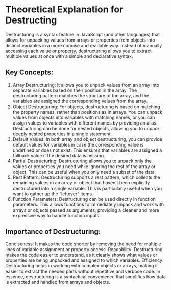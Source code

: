 # Theoretical Explanation for Destructing 
Destructuring is a syntax feature in JavaScript (and other languages) that allows for unpacking values from arrays or properties from objects into distinct variables in a more concise and readable way. Instead of manually accessing each value or property, destructuring allows you to extract multiple values at once with a simple and declarative syntax.

## Key Concepts:
1.	Array Destructuring:
It allows you to unpack values from an array into separate variables based on their position in the array.
The destructuring pattern matches the structure of the array, and the variables are assigned the corresponding values from the array.
2.	Object Destructuring:
For objects, destructuring is based on matching the property names, rather than positions as in arrays.
You can unpack values from objects into variables with matching names, or you can assign values to variables with different names by providing an alias.
Destructuring can be done for nested objects, allowing you to unpack deeply nested properties in a single statement.
3.	Default Values:
In both array and object destructuring, you can provide default values for variables in case the corresponding value is undefined or does not exist. This ensures that variables are assigned a fallback value if the desired data is missing.
4.	Partial Destructuring:
Destructuring allows you to unpack only the values or properties you need while ignoring the rest of the array or object. This can be useful when you only need a subset of the data.
5.	Rest Pattern:
Destructuring supports a rest pattern, which collects the remaining values in an array or object that haven’t been explicitly destructured into a single variable. This is particularly useful when you want to gather up the “leftover” items.
6.	Function Parameters:
Destructuring can be used directly in function parameters. This allows functions to immediately unpack and work with arrays or objects passed as arguments, providing a cleaner and more expressive way to handle function inputs.

## Importance of Destructuring:
Conciseness: It makes the code shorter by removing the need for multiple lines of variable assignment or property access.
Readability: Destructuring makes the code easier to understand, as it clearly shows what values or properties are being unpacked and assigned to which variables.
Efficiency: Destructuring helps in working with complex objects or arrays, making it easier to extract the needed parts without repetitive and verbose code.
In essence, destructuring is a syntactical convenience that simplifies how data is extracted and handled from arrays and objects.


